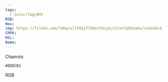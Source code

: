 ```yaml
---
tags:
  - Color/Tag/NTC
RGB:
Hex:
img: https://filedn.com/l0hpzxl1f01yT7GHxtF8cyk/Color%20Snake/standard_csv_to_svg//EDDCB1.svg
CMYK:
HSL:
Name:
---
```

Chamois
```palette
#EDDCB1
```
RGB

